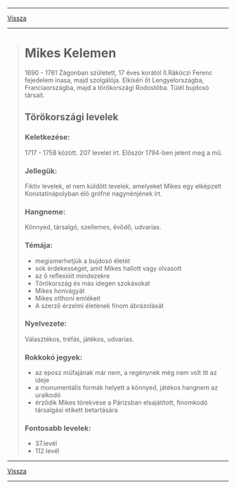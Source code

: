 
---

[Vissza](../irodalom.md)

---

> # Mikes Kelemen
> 1690 - 1761 Zágonban született, 17 éves korától II.Rákóczi Ferenc fejedelem inasa, majd szolgálója. Elkíséri őt Lengyelországba, Franciaországba, majd a törökországi Rodostóba. Túlél bujdosó társait.
> ## Törökországi levelek
> ### Keletkezése:
> 1717 - 1758 között. 207 levelet írt. Először 1794-ben jelent meg a mű.
> ### Jellegük:
> Fiktív levelek, el nem küldött levelek, amelyeket Mikes egy elképzelt Konstatinápolyban élő grófné nagynénjének írt.
> ### Hangneme:
> Könnyed, társalgó, szellemes, évődő, udvarias.
> ### Témája:
> - megismerhetjük a bujdosó életét
> - sok érdekességet, amit Mikes hallott vagy olvasott
> - az ő reflexióit mindezekre
> - Törökország és más idegen szokásokat
> - Mikes honvágyát
> - Mikes otthoni emlékeit
> - A szerző érzelmi életének finom ábrázolását
> ### Nyelvezete:
> Választékos, tréfás, játékos, udvarias.
> ### Rokkokó jegyek:
> - az eposz műfajának már nem, a regénynek még nem volt itt az ideje
> - a monumentális formák helyett a könnyed, játékos hangnem az uralkodó
> - érződik Mikes törekvése a Párizsban elsajátított, finomkodó társalgási etikett betartására
> ### Fontosabb levelek:
> - 37.levél
> - 112.levél

---

[Vissza](../irodalom.md)

---
